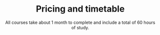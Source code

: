 ---
title: Pricing and timetable
subtitle: All courses take about 1 month to complete and include a total of 60 hours of study.
prices:
  - title: Morning courses
    time: 9:00 - 12:00
    price: 7500 baht
  - title: Afternoon courses
    time: 13:00 - 16:00
    price: 7500 baht
  - title: Evening courses
    time: 16:00 - 18:00
    price: 8500 baht
text: Enroll for 3 months or more and receive a 5% discount!
---